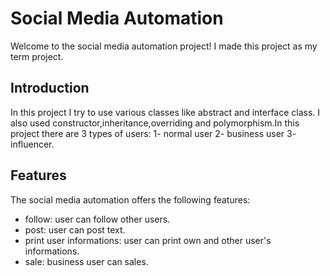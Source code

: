 # Social Media Automation
Welcome to the social media automation project! I made this project as my term project.
## Introduction
In this project I try to use various classes like abstract and interface class. I also used constructor,inheritance,overriding and polymorphism.In this project there are 3 types of users: 1- normal user 2- business user 3- influencer.
## Features
The  social media automation offers the following features:
- follow: user can follow other users.
- post: user can post text.
- print user informations: user can print own and other user's informations.
- sale: business user can sales.

